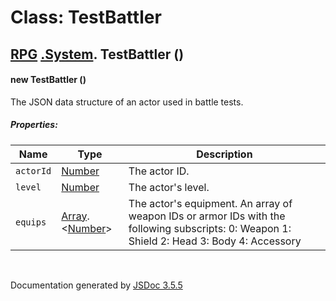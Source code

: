 # Class: TestBattler

## [RPG](RPG.md) [.System](RPG.System.md).  TestBattler ()

#### new TestBattler ()

The JSON data structure of an actor used in battle tests.

##### Properties:

| Name | Type | Description |
| --- | --- | --- |
| `actorId` | [Number](Number.md) | The actor ID. |
| `level` | [Number](Number.md) | The actor's level. |
| `equips` | [Array](Array.md).<[Number](Number.md)> | The actor's equipment. An array of weapon IDs or armor IDs with the following subscripts: 0: Weapon 1: Shield 2: Head 3: Body 4: Accessory |

<dl>
</dl>


 <br>

  Documentation generated by [JSDoc 3.5.5](https://github.com/jsdoc3/jsdoc)
